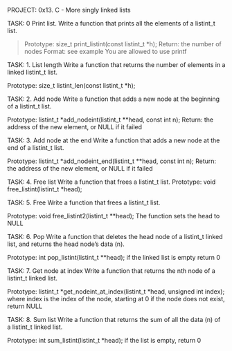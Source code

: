 PROJECT: 0x13. C - More singly linked lists

TASK: 0 Print list.
Write a function that prints all the elements of a listint_t list.

> Prototype: size_t print_listint(const listint_t *h);
> Return: the number of nodes
> Format: see example
> You are allowed to use printf

TASK: 1. List length
Write a function that returns the number of elements in a linked listint_t list.

Prototype: size_t listint_len(const listint_t *h);

TASK: 2. Add node
Write a function that adds a new node at the beginning of a listint_t list.

Prototype: listint_t *add_nodeint(listint_t **head, const int n);
Return: the address of the new element, or NULL if it failed

TASK: 3. Add node at the end
Write a function that adds a new node at the end of a listint_t list.

Prototype: listint_t *add_nodeint_end(listint_t **head, const int n);
Return: the address of the new element, or NULL if it failed

TASK: 4. Free list
Write a function that frees a listint_t list.
Prototype: void free_listint(listint_t *head);

TASK: 5. Free
Write a function that frees a listint_t list.

Prototype: void free_listint2(listint_t **head);
The function sets the head to NULL

TASK: 6. Pop
Write a function that deletes the head node of a listint_t linked list, and returns the head node’s data (n).

Prototype: int pop_listint(listint_t **head);
if the linked list is empty return 0

TASK: 7. Get node at index
Write a function that returns the nth node of a listint_t linked list.

Prototype: listint_t *get_nodeint_at_index(listint_t *head, unsigned int index);
where index is the index of the node, starting at 0
if the node does not exist, return NULL

TASK: 8. Sum list
Write a function that returns the sum of all the data (n) of a listint_t linked list.

Prototype: int sum_listint(listint_t *head);
if the list is empty, return 0
